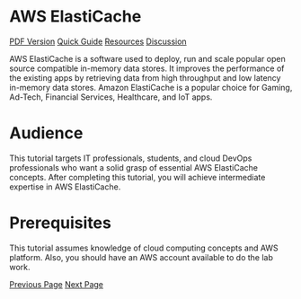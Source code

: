 # AWS ElastiCache
[PDF Version](..awselasticache_pdf_version.md)
[Quick Guide](..awselasticache_quick_guide.md)
[Resources](..awselasticache_useful_resources.md)
[Discussion](..awselasticache_discussion.md)

AWS ElastiCache is a software used to deploy, run and scale popular open source compatible in-memory data stores. It improves the performance of the existing apps by retrieving data from high throughput and low latency in-memory data stores. Amazon ElastiCache is a popular choice for Gaming, Ad-Tech, Financial Services, Healthcare, and IoT apps. 

# Audience
This tutorial targets IT professionals, students, and cloud DevOps professionals who want a solid grasp of essential AWS ElastiCache concepts. After completing this tutorial, you will achieve intermediate expertise in AWS ElastiCache.

# Prerequisites
This tutorial assumes knowledge of cloud computing concepts and AWS platform. Also, you should have an AWS account available to do the lab work. 


[Previous Page](../awselasticache/index.md) [Next Page](../awselasticache/awselasticache_overview.md) 
